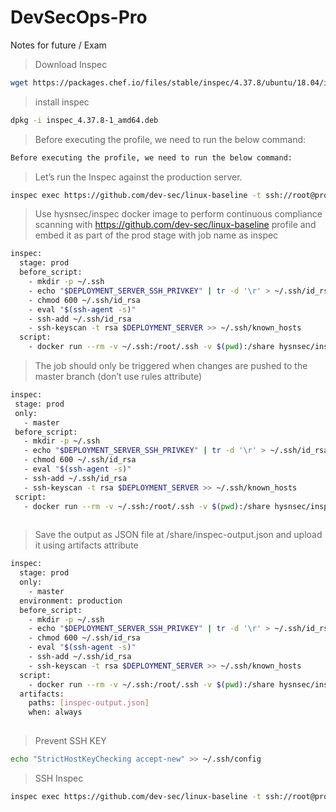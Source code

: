 # DevSecOps-Pro
Notes for future / Exam

> Download Inspec 
```bash
wget https://packages.chef.io/files/stable/inspec/4.37.8/ubuntu/18.04/inspec_4.37.8-1_amd64.deb
```

>install inspec
```bash
dpkg -i inspec_4.37.8-1_amd64.deb
```

> Before executing the profile, we need to run the below command:
```bash
Before executing the profile, we need to run the below command:
```
> Let’s run the Inspec against the production server.
```bash
inspec exec https://github.com/dev-sec/linux-baseline -t ssh://root@prod-eggkd08x -i ~/.ssh/id_rsa --chef-license accept
```

> Use hysnsec/inspec docker image to perform continuous compliance scanning with https://github.com/dev-sec/linux-baseline profile and embed it as part of the prod stage with job name as inspec
```bash
inspec:
  stage: prod
  before_script:
    - mkdir -p ~/.ssh
    - echo "$DEPLOYMENT_SERVER_SSH_PRIVKEY" | tr -d '\r' > ~/.ssh/id_rsa
    - chmod 600 ~/.ssh/id_rsa
    - eval "$(ssh-agent -s)"
    - ssh-add ~/.ssh/id_rsa
    - ssh-keyscan -t rsa $DEPLOYMENT_SERVER >> ~/.ssh/known_hosts
  script:
    - docker run --rm -v ~/.ssh:/root/.ssh -v $(pwd):/share hysnsec/inspec exec https://github.com/dev-sec/linux-baseline -t ssh://root@$DEPLOYMENT_SERVER -i ~/.ssh/id_rsa --chef-license accept
 ```
 
 > The job should only be triggered when changes are pushed to the master branch (don’t use rules attribute)
 ```bash
 inspec:
  stage: prod
  only:
    - master
  before_script:
    - mkdir -p ~/.ssh
    - echo "$DEPLOYMENT_SERVER_SSH_PRIVKEY" | tr -d '\r' > ~/.ssh/id_rsa
    - chmod 600 ~/.ssh/id_rsa
    - eval "$(ssh-agent -s)"
    - ssh-add ~/.ssh/id_rsa
    - ssh-keyscan -t rsa $DEPLOYMENT_SERVER >> ~/.ssh/known_hosts
  script:
    - docker run --rm -v ~/.ssh:/root/.ssh -v $(pwd):/share hysnsec/inspec exec https://github.com/dev-sec/linux-baseline -t ssh://root@$DEPLOYMENT_SERVER -i ~/.ssh/id_rsa --chef-license accept
    
```

> Save the output as JSON file at /share/inspec-output.json and upload it using artifacts attribute
```bash
inspec:
  stage: prod
  only:
    - master
  environment: production
  before_script:
    - mkdir -p ~/.ssh
    - echo "$DEPLOYMENT_SERVER_SSH_PRIVKEY" | tr -d '\r' > ~/.ssh/id_rsa
    - chmod 600 ~/.ssh/id_rsa
    - eval "$(ssh-agent -s)"
    - ssh-add ~/.ssh/id_rsa
    - ssh-keyscan -t rsa $DEPLOYMENT_SERVER >> ~/.ssh/known_hosts
  script:
    - docker run --rm -v ~/.ssh:/root/.ssh -v $(pwd):/share hysnsec/inspec exec https://github.com/dev-sec/linux-baseline -t ssh://root@$DEPLOYMENT_SERVER -i ~/.ssh/id_rsa --chef-license accept --reporter json:/share/inspec-output.json
  artifacts:
    paths: [inspec-output.json]
    when: always
    
 ```
 >Prevent SSH KEY
 ```bash
 echo "StrictHostKeyChecking accept-new" >> ~/.ssh/config
 ```
 
 >SSH Inspec
 ```bash
 inspec exec https://github.com/dev-sec/linux-baseline -t ssh://root@prod-xcs30z62 -i ~/.ssh/id_rsa --chef-license accept
 ```
